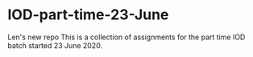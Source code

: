 # IOD-part-time-23-June
Len's new repo
This is a collection of assignments for the part time IOD batch started 23 June 2020.
